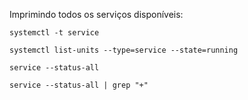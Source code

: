 Imprimindo todos os serviços disponíveis:

	systemctl -t service

	systemctl list-units --type=service --state=running

	service --status-all

	service --status-all | grep "+"
